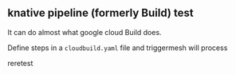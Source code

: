 ## knative pipeline (formerly Build) test

It can do almost what google cloud Build does.

Define steps in a `cloudbuild.yaml` file and triggermesh will process

reretest
